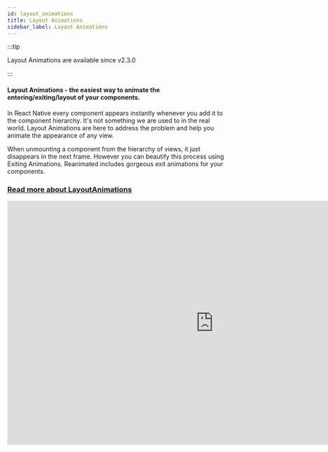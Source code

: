 ```yaml
---
id: layout_animations
title: Layout Animations
sidebar_label: Layout Animations
---
```


:::tip

Layout Animations are available since v2.3.0

:::

#### Layout Animations - the easiest way to animate the entering/exiting/layout of your components.

In React Native every component appears instantly whenever you add it to the component hierarchy. It's not something we are used to in the real world. Layout Animations are here to address the problem and help you animate the appearance of any view.

When unmounting a component from the hierarchy of views, it just disappears in the next frame. However you can beautify this process using Exiting Animations. Reanimated includes gorgeous exit animations for your components.

### [Read more about LayoutAnimations](/docs/2.x/api/LayoutAnimations/entryAnimations)

<iframe width="940px" height="557px" src="https://www.youtube.com/embed/6UXfS6FI674" frameborder="0" allow="accelerometer; autoplay; clipboard-write; encrypted-media; gyroscope; picture-in-picture" allowfullscreen></iframe>
